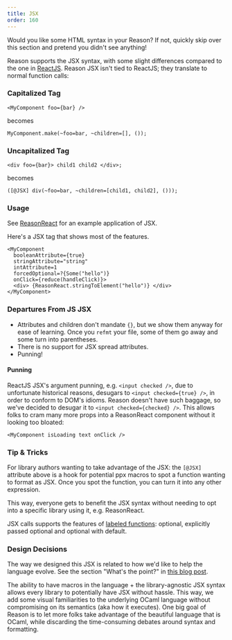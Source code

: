 ```yaml
---
title: JSX
order: 160
---
```


Would you like some HTML syntax in your Reason? If not, quickly skip over this section and pretend you didn't see anything!

Reason supports the JSX syntax, with some slight differences compared to the one in [ReactJS](https://facebook.github.io/react/docs/introducing-jsx.html). Reason JSX isn't tied to ReactJS; they translate to normal function calls:

### Capitalized Tag

```reason
<MyComponent foo={bar} />
```

becomes

```reason
MyComponent.make(~foo=bar, ~children=[], ());
```

### Uncapitalized Tag

```reason
<div foo={bar}> child1 child2 </div>;
```

becomes

```reason
([@JSX] div(~foo=bar, ~children=[child1, child2], ()));
```

### Usage

See [ReasonReact](//reasonml.github.io/reason-react/) for an example application of JSX.

Here's a JSX tag that shows most of the features.

```reason
<MyComponent
  booleanAttribute={true}
  stringAttribute="string"
  intAttribute=1
  forcedOptional=?{Some("hello")}
  onClick={reduce(handleClick)}>
  <div> {ReasonReact.stringToElement("hello")} </div>
</MyComponent>
```

### Departures From JS JSX

- Attributes and children don't mandate `{}`, but we show them anyway for ease of learning. Once you `refmt` your file, some of them go away and some turn into parentheses.
- There is no support for JSX spread attributes.
- Punning!

#### Punning

ReactJS JSX's argument punning, e.g. `<input checked />`, due to unfortunate historical reasons, desugars to `<input checked={true} />`, in order to conform to DOM's idioms. Reason doesn't have such baggage, so we've decided to desugar it to `<input checked={checked} />`. This allows folks to cram many more props into a ReasonReact component without it looking too bloated:

```reason
<MyComponent isLoading text onClick />
```

### Tip & Tricks

For library authors wanting to take advantage of the JSX: the `[@JSX]` attribute above is a hook for potential ppx macros to spot a function wanting to format as JSX. Once you spot the function, you can turn it into any other expression.

This way, everyone gets to benefit the JSX syntax without needing to opt into a specific library using it, e.g. ReasonReact.

JSX calls supports the features of [labeled functions](/guide/language/function#labeled-arguments): optional, explicitly passed optional and optional with default.

### Design Decisions

The way we designed this JSX is related to how we'd like to help the language evolve. See the section "What's the point?" in [this blog post](https://medium.com/@chenglou/cool-things-reason-formatter-does-9e1f79e25a82).

The ability to have macros in the language + the library-agnostic JSX syntax allows every library to potentially have JSX without hassle. This way, we add some visual familiarities to the underlying OCaml language without compromising on its semantics (aka how it executes). One big goal of Reason is to let more folks take advantage of the beautiful language that is OCaml, while discarding the time-consuming debates around syntax and formatting.
